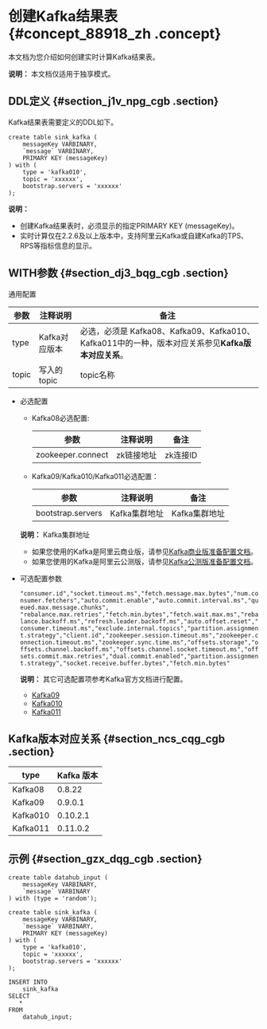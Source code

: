 # 创建Kafka结果表 {#concept_88918_zh .concept}

本文档为您介绍如何创建实时计算Kafka结果表。

**说明：** 本文档仅适用于独享模式。

## DDL定义 {#section_j1v_npg_cgb .section}

Kafka结果表需要定义的DDL如下。

```language-sql
create table sink_kafka (
    messageKey VARBINARY,
    `message` VARBINARY,
    PRIMARY KEY (messageKey)
) with (
    type = 'kafka010',
    topic = 'xxxxxx',
    bootstrap.servers = 'xxxxxx'
);

```

**说明：** 

-   创建Kafka结果表时，必须显示的指定PRIMARY KEY \(messageKey\)。
-   实时计算仅在2.2.6及以上版本中，支持阿里云Kafka或自建Kafka的TPS、RPS等指标信息的显示。

## WITH参数 {#section_dj3_bqg_cgb .section}

通用配置

|参数|注释说明|备注|
|--|----|--|
|type|Kafka对应版本|必选，必须是 Kafka08、Kafka09、Kafka010、Kafka011中的一种，版本对应关系参见**Kafka版本对应关系**。|
|topic|写入的topic|topic名称|

-   必选配置

    -   Kafka08必选配置:

        |参数|注释说明|备注|
        |--|----|--|
        |zookeeper.connect|zk链接地址|zk连接ID|

    -   Kafka09/Kafka010/Kafka011必选配置：

        |参数|注释说明|备注|
        |--|----|--|
        |bootstrap.servers|Kafka集群地址|Kafka集群地址|

    **说明：** Kafka集群地址

    -   如果您使用的Kafka是阿里云商业版，请参见[Kafka商业版准备配置文档](https://help.aliyun.com/document_detail/84740.html?spm=a2c4g.11186623.2.3.593558055sh8nk)。
    -   如果您使用的Kafka是阿里云公测版，请参见[Kafka公测版准备配置文档](https://help.aliyun.com/document_detail/68345.html?spm=a2c4g.11186623.2.4.59355805yWzMDS)。
-   可选配置参数

    `"consumer.id","socket.timeout.ms","fetch.message.max.bytes","num.consumer.fetchers","auto.commit.enable","auto.commit.interval.ms","queued.max.message.chunks", "rebalance.max.retries","fetch.min.bytes","fetch.wait.max.ms","rebalance.backoff.ms","refresh.leader.backoff.ms","auto.offset.reset","consumer.timeout.ms","exclude.internal.topics","partition.assignment.strategy","client.id","zookeeper.session.timeout.ms","zookeeper.connection.timeout.ms","zookeeper.sync.time.ms","offsets.storage","offsets.channel.backoff.ms","offsets.channel.socket.timeout.ms","offsets.commit.max.retries","dual.commit.enabled","partition.assignment.strategy","socket.receive.buffer.bytes","fetch.min.bytes"` 

    **说明：** 其它可选配置项参考Kafka官方文档进行配置。

    -    [Kafka09](https://kafka.apache.org/0110/documentation.html#consumerconfigs) 
    -   [Kafka010](https://kafka.apache.org/090/documentation.html#newconsumerconfigs) 
    -   [Kafka011](https://kafka.apache.org/0102/documentation.html#newconsumerconfigs) 

## Kafka版本对应关系 {#section_ncs_cqg_cgb .section}

|type|Kafka 版本|
|----|--------|
|Kafka08|0.8.22|
|Kafka09|0.9.0.1|
|Kafka010|0.10.2.1|
|Kafka011|0.11.0.2|

## 示例 {#section_gzx_dqg_cgb .section}

```language-sql
create table datahub_input (
    messageKey VARBINARY,
    `message` VARBINARY
) with (type = 'random');

create table sink_kafka (
    messageKey VARBINARY,
    `message` VARBINARY,
    PRIMARY KEY (messageKey)
) with (
    type = 'kafka010',
    topic = 'xxxxxx',
    bootstrap.servers = 'xxxxxx'
);

INSERT INTO
    sink_kafka
SELECT
   *
FROM
    datahub_input;

```

